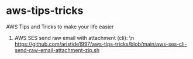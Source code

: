 # aws-tips-tricks
AWS Tips and Tricks to make your life easier


1.  AWS SES send raw email with attachment (cli): \n
    https://github.com/aristide1997/aws-tips-tricks/blob/main/aws-ses-cli-send-raw-email-attachment-zip.sh

